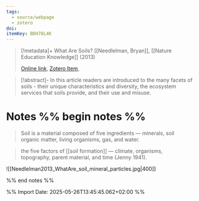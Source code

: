 ```yaml
---
tags:
  - source/webpage
  - zotero
doi: 
itemKey: BDH78L4K
---
```

>[!metadata]+
> What Are Soils?
> [[Needlelman, Bryan]], 
> [[Nature Education Knowledge]] (2013)
> 
> [Online link](https://www.nature.com/scitable/knowledge/library/what-are-soils-67647639/), [Zotero Item](zotero://select/library/items/BDH78L4K), 

>[!abstract]-
>In this article readers are introduced to the many facets of soils - their unique characteristics and diversity, the ecosystem services that soils provide, and their use and misuse.

# Notes %% begin notes %%

> Soil is a material composed of five ingredients — minerals, soil organic matter, living organisms, gas, and water.

> the five factors of [[soil formation]] — climate, organisms, topography, parent material, and time (Jenny 1941).

![[Needlelman2013_WhatAre_soil_mineral_particles.jpg|400]]


%% end notes %%




%% Import Date: 2025-05-26T13:45:45.062+02:00 %%
